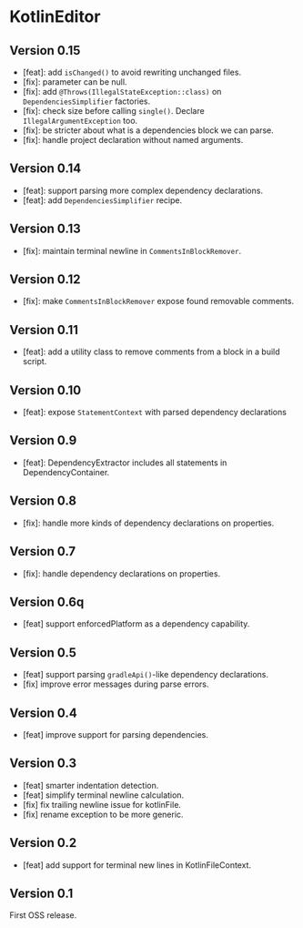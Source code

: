 # KotlinEditor

## Version 0.15
* [feat]: add `isChanged()` to avoid rewriting unchanged files.
* [fix]: parameter can be null.
* [fix]: add `@Throws(IllegalStateException::class)` on `DependenciesSimplifier` factories.
* [fix]: check size before calling `single()`. Declare `IllegalArgumentException` too.
* [fix]: be stricter about what is a dependencies block we can parse.
* [fix]: handle project declaration without named arguments.

## Version 0.14
* [feat]: support parsing more complex dependency declarations.
* [feat]: add `DependenciesSimplifier` recipe.

## Version 0.13
* [fix]: maintain terminal newline in `CommentsInBlockRemover`.

## Version 0.12
* [fix]: make `CommentsInBlockRemover` expose found removable comments.

## Version 0.11
* [feat]: add a utility class to remove comments from a block in a build script.

## Version 0.10
* [feat]: expose `StatementContext` with parsed dependency declarations

## Version 0.9
* [feat]: DependencyExtractor includes all statements in DependencyContainer.

## Version 0.8
* [fix]: handle more kinds of dependency declarations on properties.

## Version 0.7
* [fix]: handle dependency declarations on properties.

## Version 0.6q
* [feat] support enforcedPlatform as a dependency capability.

## Version 0.5
* [feat] support parsing `gradleApi()`-like dependency declarations.
* [fix] improve error messages during parse errors.

## Version 0.4
* [feat] improve support for parsing dependencies.

## Version 0.3
* [feat] smarter indentation detection.
* [feat] simplify terminal newline calculation.
* [fix] fix trailing newline issue for kotlinFile.
* [fix] rename exception to be more generic.

## Version 0.2
* [feat] add support for terminal new lines in KotlinFileContext.

## Version 0.1

First OSS release.
